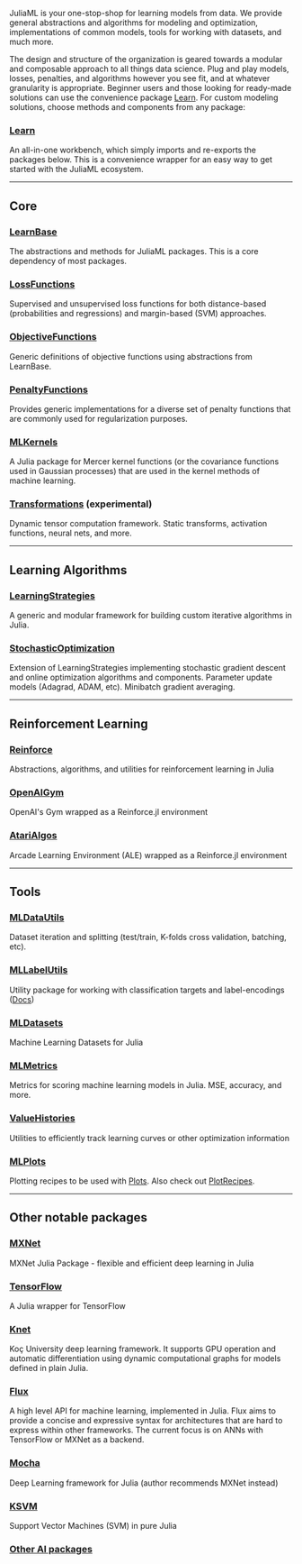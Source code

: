 
JuliaML is your one-stop-shop for learning models from data.  We provide general abstractions and algorithms for modeling and optimization, implementations of common models, tools for working with datasets, and much more.

The design and structure of the organization is geared towards a modular and composable approach to all things data science.  Plug and play models, losses, penalties, and algorithms however you see fit, and at whatever granularity is appropriate.  Beginner users and those looking for ready-made solutions can use the convenience package [Learn](https://github.com/JuliaML/Learn.jl).  For custom modeling solutions, choose methods and components from any package:

### [Learn](https://github.com/JuliaML/Learn.jl)

An all-in-one workbench, which simply imports and re-exports the packages below.  This is a convenience wrapper for an easy way to get started with the JuliaML ecosystem.

---

## Core

### [LearnBase](https://github.com/JuliaML/LearnBase.jl)

The abstractions and methods for JuliaML packages.  This is a core dependency of most packages.

### [LossFunctions](https://github.com/JuliaML/LossFunctions.jl)

Supervised and unsupervised loss functions for both distance-based (probabilities and regressions) and margin-based (SVM) approaches.

### [ObjectiveFunctions](https://github.com/JuliaML/ObjectiveFunctions.jl)

Generic definitions of objective functions using abstractions from LearnBase.

### [PenaltyFunctions](https://github.com/JuliaML/PenaltyFunctions.jl)

 Provides generic implementations for a diverse set of penalty functions that are commonly used for regularization purposes.

### [MLKernels](https://github.com/JuliaML/MLKernels.jl)

A Julia package for Mercer kernel functions (or the covariance functions used in Gaussian processes) that are used in the kernel methods of machine learning.

### [Transformations](https://github.com/JuliaML/Transformations.jl) (experimental)

Dynamic tensor computation framework. Static transforms, activation functions, neural nets, and more.

---

## Learning Algorithms

### [LearningStrategies](https://github.com/JuliaML/LearningStrategies.jl)

A generic and modular framework for building custom iterative algorithms in Julia.

### [StochasticOptimization](https://github.com/JuliaML/StochasticOptimization.jl)

Extension of LearningStrategies implementing stochastic gradient descent and online optimization algorithms and components.  Parameter update models (Adagrad, ADAM, etc).  Minibatch gradient averaging.

---

## Reinforcement Learning

### [Reinforce](https://github.com/JuliaML/Reinforce.jl)

Abstractions, algorithms, and utilities for reinforcement learning in Julia

### [OpenAIGym](https://github.com/JuliaML/OpenAIGym.jl)

OpenAI's Gym wrapped as a Reinforce.jl environment

### [AtariAlgos](https://github.com/JuliaML/AtariAlgos.jl)

Arcade Learning Environment (ALE) wrapped as a Reinforce.jl environment

---

## Tools

### [MLDataUtils](https://github.com/JuliaML/MLDataUtils.jl)

Dataset iteration and splitting (test/train, K-folds cross validation, batching, etc).

### [MLLabelUtils](https://github.com/JuliaML/MLLabelUtils.jl)

Utility package for working with classification targets and label-encodings ([Docs](http://mllabelutilsjl.readthedocs.io/))

### [MLDatasets](https://github.com/JuliaML/MLDatasets.jl)

Machine Learning Datasets for Julia

### [MLMetrics](https://github.com/JuliaML/MLMetrics.jl)

Metrics for scoring machine learning models in Julia.  MSE, accuracy, and more.

### [ValueHistories](https://github.com/JuliaML/ValueHistories.jl)

Utilities to efficiently track learning curves or other optimization information

### [MLPlots](https://github.com/JuliaML/MLPlots.jl)

Plotting recipes to be used with [Plots](https://github.com/tbreloff/Plots.jl).  Also check out [PlotRecipes](https://github.com/JuliaPlots/PlotRecipes.jl).

---

## Other notable packages

### [MXNet](https://github.com/dmlc/MXNet.jl)

MXNet Julia Package - flexible and efficient deep learning in Julia

### [TensorFlow](https://github.com/malmaud/TensorFlow.jl)

A Julia wrapper for TensorFlow

### [Knet](https://github.com/denizyuret/Knet.jl)

Koç University deep learning framework.  It supports GPU operation and automatic differentiation using dynamic computational graphs for models defined in plain Julia.

### [Flux](https://github.com/MikeInnes/Flux.jl)

A high level API for machine learning, implemented in Julia.  Flux aims to provide a concise and expressive syntax for architectures that are hard to express within other frameworks.  The current focus is on ANNs with TensorFlow or MXNet as a backend.

### [Mocha](https://github.com/pluskid/Mocha.jl)

Deep Learning framework for Julia (author recommends MXNet instead)

### [KSVM](https://github.com/Evizero/KSVM.jl)

Support Vector Machines (SVM) in pure Julia

### [Other AI packages](https://github.com/svaksha/Julia.jl/blob/master/AI.md)
